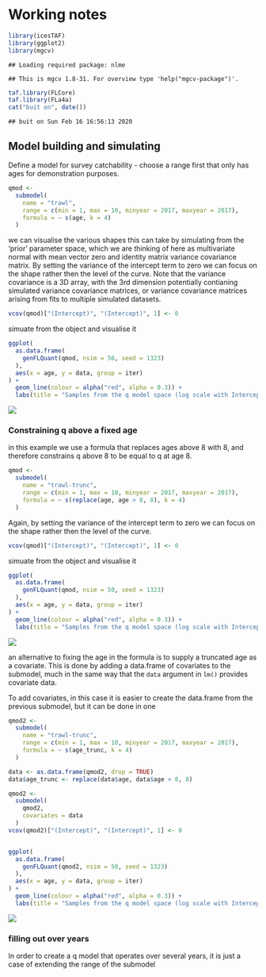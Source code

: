 Working notes
================

``` r
library(icesTAF)
library(ggplot2)
library(mgcv)
```

    ## Loading required package: nlme

    ## This is mgcv 1.8-31. For overview type 'help("mgcv-package")'.

``` r
taf.library(FLCore)
taf.library(FLa4a)
cat("buit on", date())
```

    ## buit on Sun Feb 16 16:56:13 2020

## Model building and simulating

Define a model for survey catchability - choose a range first that only
has ages for demonstration purposes.

``` r
qmod <-
  submodel(
    name = "trawl",
    range = c(min = 1, max = 10, minyear = 2017, maxyear = 2017),
    formula = ~ s(age, k = 4)
  )
```

we can visualise the various shapes this can take by simulating from the
‘prior’ parameter space, which we are thinking of here as multivariate
normal with mean vector zero and identity matrix variance covariance
matrix. By setting the variance of the intercept term to zero we can
focus on the shape rather then the level of the curve. Note that the
variance covariance is a 3D array, with the 3rd dimension potentially
contianing simulated variance covariance matrices, or variance
covariance matrices arising from fits to multiple simulated datasets.

``` r
vcov(qmod)["(Intercept)", "(Intercept)", 1] <- 0
```

simuate from the object and visualise it

``` r
ggplot(
  as.data.frame(
    genFLQuant(qmod, nsim = 50, seed = 1323)
  ),
  aes(x = age, y = data, group = iter)
) +
  geom_line(colour = alpha("red", alpha = 0.3)) +
  labs(title = "Samples from the q model space (log scale with Intercept = 0)")
```

![](d:/projects/git/flr/FLa4a.tests.taf/submodels/report/report_files/figure-gfm/fitted-values-1.png)<!-- -->

### Constraining q above a fixed age

in this example we use a formula that replaces ages above 8 with 8, and
therefore constrains q above 8 to be equal to q at age 8.

``` r
qmod <-
  submodel(
    name = "trawl-trunc",
    range = c(min = 1, max = 10, minyear = 2017, maxyear = 2017),
    formula = ~ s(replace(age, age > 8, 8), k = 4)
  )
```

Again, by setting the variance of the intercept term to zero we can
focus on the shape rather then the level of the curve.

``` r
vcov(qmod)["(Intercept)", "(Intercept)", 1] <- 0
```

simuate from the object and visualise it

``` r
ggplot(
  as.data.frame(
    genFLQuant(qmod, nsim = 50, seed = 1323)
  ),
  aes(x = age, y = data, group = iter)
) +
  geom_line(colour = alpha("red", alpha = 0.3)) +
  labs(title = "Samples from the q model space (log scale with Intercept = 0)")
```

![](d:/projects/git/flr/FLa4a.tests.taf/submodels/report/report_files/figure-gfm/fitted-values2-1.png)<!-- -->

an alternative to fixing the age in the formula is to supply a truncated
age as a covariate. This is done by adding a data.frame of covariates to
the submodel, much in the same way that the `data` argument in `lm()`
provides covariate data.

To add covariates, in this case it is easier to create the data.frame
from the previous submodel, but it can be done in one

``` r
qmod2 <-
  submodel(
    name = "trawl-trunc",
    range = c(min = 1, max = 10, minyear = 2017, maxyear = 2017),
    formula = ~ s(age_trunc, k = 4)
  )

data <- as.data.frame(qmod2, drop = TRUE)
data$age_trunc <- replace(data$age, data$age > 8, 8)

qmod2 <-
  submodel(
    qmod2,
    covariates = data
  )
vcov(qmod2)["(Intercept)", "(Intercept)", 1] <- 0


ggplot(
  as.data.frame(
    genFLQuant(qmod2, nsim = 50, seed = 1323)
  ),
  aes(x = age, y = data, group = iter)
) +
  geom_line(colour = alpha("red", alpha = 0.3)) +
  labs(title = "Samples from the q model space (log scale with Intercept = 0)")
```

![](d:/projects/git/flr/FLa4a.tests.taf/submodels/report/report_files/figure-gfm/new-submodel-with-covars-1.png)<!-- -->

### filling out over years

In order to create a q model that operates over several years, it is
just a case of extending the range of the submodel
